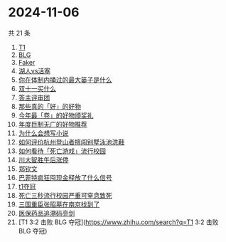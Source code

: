 # 2024-11-06

共 21 条

<!-- BEGIN ZHIHUSEARCH -->
<!-- 最后更新时间 Wed Nov 06 2024 17:24:35 GMT+0800 (China Standard Time) -->
1. [T1](https://www.zhihu.com/search?q=T1)
1. [BLG](https://www.zhihu.com/search?q=BLG)
1. [Faker](https://www.zhihu.com/search?q=Faker)
1. [湖人vs活塞](https://www.zhihu.com/search?q=湖人vs活塞)
1. [你在体制内捅过的最大篓子是什么](https://www.zhihu.com/search?q=你在体制内捅过的最大篓子是什么)
1. [双十一买什么](https://www.zhihu.com/search?q=双十一买什么)
1. [答主评审团](https://www.zhihu.com/search?q=答主评审团)
1. [那些真的「好」的好物](https://www.zhihu.com/search?q=那些真的「好」的好物)
1. [今年最「卷」的好物颁奖礼](https://www.zhihu.com/search?q=今年最「卷」的好物颁奖礼)
1. [年度巨制无广的好物推荐](https://www.zhihu.com/search?q=年度巨制无广的好物推荐)
1. [为什么会想写小说](https://www.zhihu.com/search?q=为什么会想写小说)
1. [如何评价杭州登山者擅闯别墅泳池洗鞋](https://www.zhihu.com/search?q=如何评价杭州登山者擅闯别墅泳池洗鞋)
1. [如何看待「死亡游戏」流行校园](https://www.zhihu.com/search?q=如何看待「死亡游戏」流行校园)
1. [川大智胜午后涨停](https://www.zhihu.com/search?q=川大智胜午后涨停)
1. [郑钦文](https://www.zhihu.com/search?q=郑钦文)
1. [巴菲特疯狂囤现金释放了什么信号](https://www.zhihu.com/search?q=巴菲特疯狂囤现金释放了什么信号)
1. [t1夺冠](https://www.zhihu.com/search?q=t1夺冠)
1. [死亡三秒流行校园严重可窒息致死](https://www.zhihu.com/search?q=死亡三秒流行校园严重可窒息致死)
1. [三国重臣张昭墓在南京找到了](https://www.zhihu.com/search?q=三国重臣张昭墓在南京找到了)
1. [医保药品追溯码亮剑](https://www.zhihu.com/search?q=医保药品追溯码亮剑)
1. [T1 3:2 击败 BLG 夺冠](https://www.zhihu.com/search?q=T1 3:2 击败 BLG 夺冠)
<!-- END ZHIHUSEARCH -->
